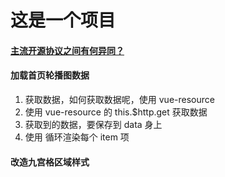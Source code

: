 # 这是一个项目

#### [主流开源协议之间有何异同？](https://www.zhihu.com/question/19568896)

#### 加载首页轮播图数据
1. 获取数据，如何获取数据呢，使用 vue-resource
2. 使用 vue-resource 的 this.$http.get 获取数据
3. 获取到的数据，要保存到 data 身上
4. 使用  循环渲染每个 item 项

#### 改造九宫格区域样式